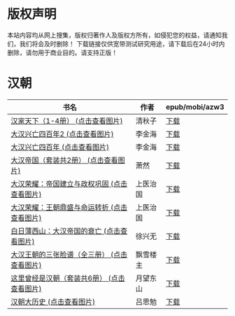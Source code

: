 # 版权声明

本站内容均从网上搜集，版权归著作人及版权方所有，如侵犯您的权益，请通知我们，我们将会及时删除！ 下载链接仅供宽带测试研究用途，请下载后在24小时内删除，请勿用于商业目的。请支持正版！

# 汉朝

| 书名 | 作者 | epub/mobi/azw3 |
| --- | --- | --- |
| [汉家天下（1-4册） (点击查看图片)](https://www.dushupai.com/attachment/2024/06/11/d2861fe5c1837186.jpg) | 清秋子 | [下载](https://url89.ctfile.com/f/31084289-1375511260-c0a5e2?p=8866) |
| [大汉兴亡四百年2 (点击查看图片)](https://www.dushupai.com/attachment/2024/06/09/2356c4b21d5cfed2.jpg) | 李金海 | [下载](https://url89.ctfile.com/f/31084289-1356994534-e30d7c?p=8866) |
| [大汉兴亡四百年 (点击查看图片)](https://www.dushupai.com/attachment/2024/06/09/fc24de91c3b8ee3b.jpg) | 李金海 | [下载](https://url89.ctfile.com/f/31084289-1356991453-c67787?p=8866) |
| [大汉帝国（套装共2册） (点击查看图片)](https://www.dushupai.com/attachment/2024/06/08/e7163cc7dc21648e.jpg) | 萧然 | [下载](https://url89.ctfile.com/f/31084289-1357047379-f53006?p=8866) |
| [大汉荣耀：帝国建立与政权巩固 (点击查看图片)](https://www.dushupai.com/attachment/2024/06/08/a512f6e53c01998f.jpg) | 上医治国 | [下载](https://url89.ctfile.com/f/31084289-1357044904-2ae676?p=8866) |
| [大汉荣耀：王朝鼎盛与命运转折 (点击查看图片)](https://www.dushupai.com/attachment/2024/06/08/8dade3e26f317a2f.jpg) | 上医治国 | [下载](https://url89.ctfile.com/f/31084289-1357044895-83915a?p=8866) |
| [白日薄西山：大汉帝国的衰亡 (点击查看图片)](https://www.dushupai.com/attachment/2024/06/01/89e610ba98f09103.jpg) | 徐兴无 | [下载](https://url89.ctfile.com/f/31084289-1357007989-fae9b9?p=8866) |
| [大汉王朝的三张脸谱（全三册） (点击查看图片)](https://www.dushupai.com/attachment/2024/06/01/e96b0abb9835c4b1.jpg) | 飘雪楼主 | [下载](https://url89.ctfile.com/f/31084289-1357006753-0645a8?p=8866) |
| [这里曾经是汉朝（套装共6册） (点击查看图片)](https://www.dushupai.com/attachment/2024/06/01/75c1baa868a6d955.jpg) | 月望东山 | [下载](https://url89.ctfile.com/f/31084289-1357006366-f6a436?p=8866) |
| [汉朝大历史 (点击查看图片)](https://www.dushupai.com/attachment/2024/06/01/49aec5c7d0b54b2a.jpg) | 吕思勉 | [下载](https://url89.ctfile.com/f/31084289-1357006039-4817a7?p=8866) |
